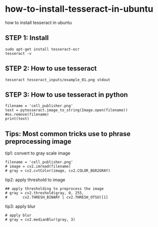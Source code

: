 # how-to-install-tesseract-in-ubuntu
how to install tesseract in ubuntu

## STEP 1: Install
```
sudo apt-get install tesseract-ocr
tesseract -v
```

## STEP 2: How to use tesseract
```
tesseract tesseract_inputs/example_01.png stdout
```

## STEP 3: How to use tesseract in python
```
filename = 'cell_publisher.png'
text = pytesseract.image_to_string(Image.open(filename))
#os.remove(filename)
print(text)
```

## Tips: Most common tricks use to phrase preprocessing image
tip1: convert to gray scale image
```
filename = 'cell_publisher.png'
# image = cv2.imread(filename)
# gray = cv2.cvtColor(image, cv2.COLOR_BGR2GRAY)
```
tip2: apply threshold to image
```
## apply thresholding to preprocess the image
# gray = cv2.threshold(gray, 0, 255,
# 		cv2.THRESH_BINARY | cv2.THRESH_OTSU)[1]

```
tip3: apply blur
```
# apply blur
# gray = cv2.medianBlur(gray, 3)
```
